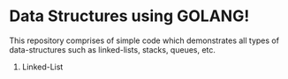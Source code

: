 # Data Structures using GOLANG!
This repository comprises of simple code which demonstrates all types of data-structures such as linked-lists, stacks, queues, etc.


1. Linked-List
